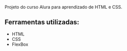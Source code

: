 <html> <p> Projeto do curso Alura para aprendizado de HTML e CSS. </p>
<h2> Ferramentas utilizadas: </h2>
<ul>
  <li> HTML </li>
  <li> CSS </li>
  <li> FlexBox </li>
</ul>
</html>
